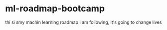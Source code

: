 # ml-roadmap-bootcamp
thi si smy machin learning roadmap I am following, it's going to change lives
